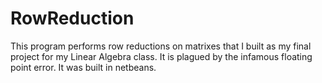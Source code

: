 # RowReduction

This program performs row reductions on matrixes that I built as my final project for 
my Linear Algebra class. It is plagued by the infamous floating point error. 
It was built in netbeans.
